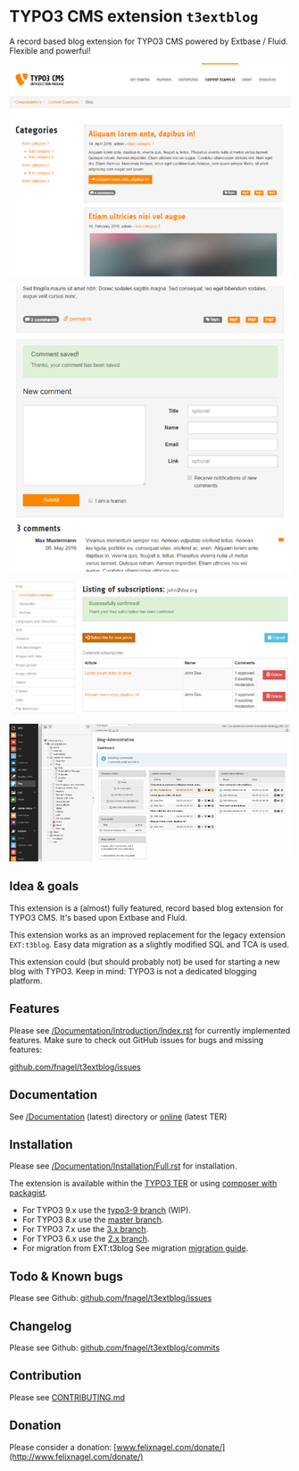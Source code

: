 # TYPO3 CMS extension `t3extblog`

A record based blog extension for TYPO3 CMS powered by Extbase / Fluid. Flexible and powerful!


![Frontend: list view](./Documentation/Images/AdministratorManual/blogsystem.png)

![Frontend: post detail -> comment setion](./Documentation/Images/Screenshots/comment.png)

![Frontend: subscription manager](./Documentation/Images/AdministratorManual/subscription-manager.png)

![Backend module: dashboard](./Documentation/Images/Screenshots/dashboard.png)


## Idea & goals

This extension is a (almost) fully featured, record based blog extension for TYPO3 CMS. 
It's based upon Extbase and Fluid.

This extension works as an improved replacement for the legacy extension `EXT:t3blog`.
Easy data migration as a slightly modified SQL and TCA is used.

This extension could (but should probably not) be used for starting a new blog with TYPO3.
Keep in mind: TYPO3 is not a dedicated blogging platform.


## Features

Please see [/Documentation/Introduction/Index.rst](Documentation/Introduction/Index.rst) for currently implemented features.
Make sure to check out GitHub issues for bugs and missing features:

[github.com/fnagel/t3extblog/issues](https://github.com/fnagel/t3extblog/issues)



## Documentation

See [/Documentation](Documentation) (latest) directory or [online](http://docs.typo3.org/typo3cms/extensions/t3extblog/) (latest TER)


## Installation

Please see [/Documentation/Installation/Full.rst](Documentation/Installation/Full.rst) for installation.

The extension is available within the [TYPO3 TER](https://extensions.typo3.org/extension/t3extblog/) 
or using [composer with packagist](https://packagist.org/packages/felixnagel/t3extblog).

* For TYPO3 9.x use the [typo3-9 branch](https://github.com/fnagel/t3extblog/tree/typo3-9) (WIP).
* For TYPO3 8.x use the [master branch](https://github.com/fnagel/t3extblog/tree/master).
* For TYPO3 7.x use the [3.x branch](https://github.com/fnagel/t3extblog/tree/3.x).
* For TYPO3 6.x use the [2.x branch](https://github.com/fnagel/t3extblog/tree/2.x).
* For migration from EXT:t3blog See migration [migration guide](Documentation/ReplaceT3Blog/Index.rst).


## Todo & Known bugs

Please see Github: [github.com/fnagel/t3extblog/issues](https://github.com/fnagel/t3extblog/issues)


## Changelog

Please see Github: [github.com/fnagel/t3extblog/commits](https://github.com/fnagel/t3extblog/commits)


## Contribution

Please see [CONTRIBUTING.md](CONTRIBUTING.md)


## Donation

Please consider a donation: [www.felixnagel.com/donate/](http://www.felixnagel.com/donate/)
